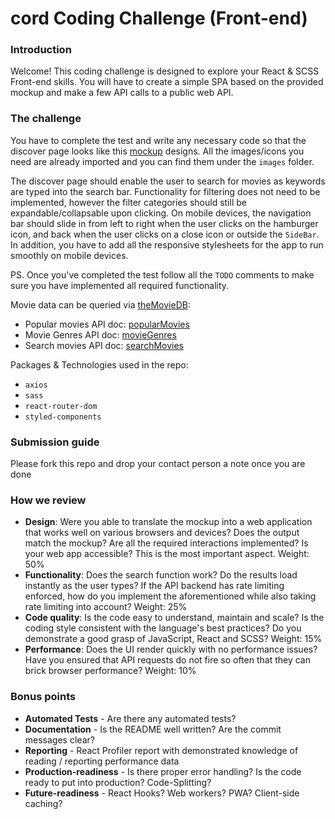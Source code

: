 # cord Coding Challenge (Front-end)

### Introduction 
Welcome! This coding challenge is designed to explore your React & SCSS Front-end skills. You will have to create a simple SPA based on the provided mockup and make a few API calls to a public web API.

### The challenge
You have to complete the test and write any necessary code so that the discover page looks like this [mockup] designs. All the images/icons you need are already imported and you can find them under the `images` folder. 

The discover page should enable the user to search for movies as keywords are typed into the search bar. Functionality for filtering does not need to be implemented, however the filter categories should still be expandable/collapsable upon clicking. On mobile devices, the navigation bar should slide in from left to right when the user clicks on the hamburger icon, and back when the user clicks on a close icon or outside the `SideBar`. In addition, you have to add all the responsive stylesheets for the app to run smoothly on mobile devices.

PS. Once you've completed the test follow all the `TODO` comments to make sure you have implemented all required functionality.

Movie data can be queried via [theMovieDB]:
- Popular movies API doc: [popularMovies]
- Movie Genres API doc: [movieGenres]
- Search movies API doc: [searchMovies]

Packages & Technologies used in the repo:
- `axios`
- `sass`
- `react-router-dom`
- `styled-components`

### Submission guide
Please fork this repo and drop your contact person a note once you are done

### How we review
- **Design**: Were you able to translate the mockup into a web application that works well on various browsers and devices? Does the output match the mockup? Are all the required interactions implemented? Is your web app accessible? This is the most important aspect. Weight: 50%
- **Functionality**: Does the search function work? Do the results load instantly as the user types? If the API backend has rate limiting enforced, how do you implement the aforementioned while also taking rate limiting into account? Weight: 25%
- **Code quality**: Is the code easy to understand, maintain and scale? Is the coding style consistent with the language's best practices? Do you demonstrate a good grasp of JavaScript, React and SCSS? Weight: 15%
- **Performance**: Does the UI render quickly with no performance issues? Have you ensured that API requests do not fire so often that they can brick browser performance? Weight: 10%

### Bonus points
- **Automated Tests** - Are there any automated tests?
- **Documentation** - Is the README well written? Are the commit messages clear?
- **Reporting** - React Profiler report with demonstrated knowledge of reading / reporting performance data 
- **Production-readiness** - Is there proper error handling? Is the code ready to put into production? Code-Splitting?
- **Future-readiness** - React Hooks? Web workers? PWA? Client-side caching?

[mockup]: <https://cord-coding-challenges.s3-eu-west-1.amazonaws.com/frontend-test-mockups.zip>
[theMovieDB]: <https://www.themoviedb.org/documentation/api>
[popularMovies]: <https://developers.themoviedb.org/3/movies/get-popular-movies>
[movieGenres]: <https://developers.themoviedb.org/3/genres/get-movie-list>
[searchMovies]: <https://developers.themoviedb.org/3/search/search-movies>